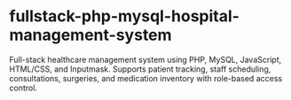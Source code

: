 # fullstack-php-mysql-hospital-management-system
Full-stack healthcare management system using PHP, MySQL, JavaScript, HTML/CSS, and Inputmask. Supports patient tracking, staff scheduling, consultations, surgeries, and medication inventory with role-based access control.
